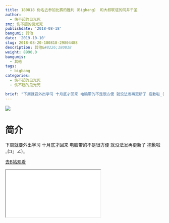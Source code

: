 ```yaml
---
title: 180818 伪名去参加比赛的胜利（Bigbang） 和大叔联谊的冈井千圣
author:
  - 伤不起的见光死
zmz: 伤不起的见光死
publishdate: '2018-08-18'
bangumi: 其他
date: '2019-10-10'
slug: 2018-08-20-180818-29804488
description: 其他&#8226;180818
weight: 8990.0
bangumis:
  - 其他
tags:
  - bigbang
categories:
  - 伤不起的见光死
  - 伤不起的见光死

brief: "下周就要外出学习 十月底才回来 电脑带的不是很方便 就没法发再更新了 抱歉啦_(:з」∠)_"
---
```

![](https://raw.githubusercontent.com/tcgriffith/owaraisite/master/static/tmpimg/765f60254731a4c362cdc625711b7f09b586b9d3.png.480.jpg)
# 简介  
下周就要外出学习  十月底才回来 
电脑带的不是很方便 就没法发再更新了
抱歉啦_(:з」∠)_  

[去B站观看](https://www.bilibili.com/video/av29804488/)
<div class ="resp-container"><iframe class="testiframe" src="//player.bilibili.com/player.html?aid=29804488"", scrolling="no", allowfullscreen="true" > </iframe></div> 
